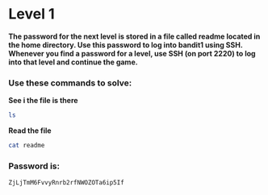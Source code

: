 # Level 1
**The password for the next level is stored in a file called readme located in the home directory. Use this password to log into bandit1 using SSH.
Whenever you find a password for a level, use SSH (on port 2220) to log into that level and continue the game.**

### Use these commands to solve:
 **See i the file is there**
 ```bash
ls
```

**Read the file**
```bash
cat readme
```

### Password is:
```bash
ZjLjTmM6FvvyRnrb2rfNWOZOTa6ip5If
```
